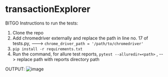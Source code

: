 # transactionExplorer
BITGO
Instructions to run the tests:
1) Clone the repo
2) Add chromedriver externally and replace the path in line no. 17 of tests.py,   --->      `chrome_driver_path = '/path/to/chromedriver'`
3) ```pip install -r requirements.txt```
4) Run the command, for allure test reports, `pytest --alluredir=<path>` , --> replace path with reports directory path

OUTPUT:
![image](https://github.com/BhattcharyaCodes/transactionExplorer/assets/26433219/150f443d-822e-43bb-8c55-1e167f29fd7b)
